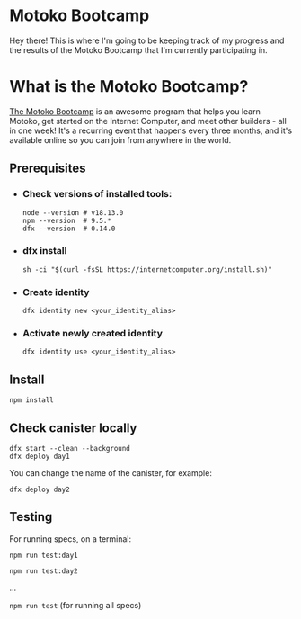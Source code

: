# Motoko Bootcamp

Hey there! This is where I'm going to be keeping track of my progress and the results of the Motoko Bootcamp that I'm currently participating in.

# What is the Motoko Bootcamp?

[The Motoko Bootcamp](https://github.com/motoko-bootcamp) is an awesome program that helps you learn Motoko, get started on the Internet Computer, and meet other builders - all in one week! It's a recurring event that happens every three months, and it's available online so you can join from anywhere in the world.

## Prerequisites

- ### Check versions of installed tools:

  ```
  node --version # v18.13.0
  npm --version  # 9.5.*
  dfx --version  # 0.14.0
  ```

- ### dfx install

  `sh -ci "$(curl -fsSL https://internetcomputer.org/install.sh)"`

- ### Create identity

  `dfx identity new <your_identity_alias>`

- ### Activate newly created identity

  `dfx identity use <your_identity_alias>`

## Install

`npm install`

## Check canister locally

```
dfx start --clean --background
dfx deploy day1
```

You can change the name of the canister, for example:

`dfx deploy day2`

## Testing

For running specs, on a terminal:

`npm run test:day1`

`npm run test:day2`

...

`npm run test` (for running all specs)
